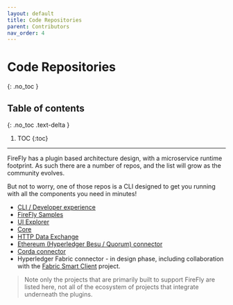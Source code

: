```yaml
---
layout: default
title: Code Repositories
parent: Contributors
nav_order: 4
---
```


# Code Repositories
{: .no_toc }

## Table of contents
{: .no_toc .text-delta }

1. TOC
{:toc}

---

FireFly has a plugin based architecture design, with a microservice runtime footprint.
As such there are a number of repos, and the list will grow as the community evolves.

But not to worry, one of those repos is a CLI designed to get you running with all the components you need in minutes!

- [CLI / Developer experience](https://github.com/hyperledger-labs/firefly-cli)
- [FireFly Samples](https://github.com/hyperledger-labs/firefly-samples)
- [UI Explorer](https://github.com/hyperledger-labs/firefly-ui)
- [Core](https://github.com/hyperledger-labs/firefly)
- [HTTP Data Exchange](https://github.com/hyperledger-labs/firefly-dataexchange-https)
- [Ethereum (Hyperledger Besu / Quorum) connector](https://github.com/hyperledger-labs/firefly-ethconnect)
- [Corda connector](https://github.com/hyperledger-labs/firefly-cordaconnect)
- Hyperledger Fabric connector - in design phase, including collaboration with the [Fabric Smart Client](https://github.com/hyperledger-labs/fabric-smart-client) project.

> Note only the projects that are primarily built to support FireFly are listed here, not all
> of the ecosystem of projects that integrate underneath the plugins.
